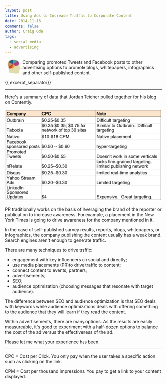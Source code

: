 ```yaml
---
layout: post
title: Using Ads to Increase Traffic to Corporate Content
date: 2014-11-16
comments: false
author: Craig Oda
tags:
  - social media 
  - advertising
---
```

<img src = "/img/blog/header/marketer.jpg" height = "50" hspace="3" align="left">
Comparing promoted Tweets and Facebook posts to other advertising options to promote blogs, whitepapers, infographics and other self-published content.

{{ excerpt_separator}}

---

Here's a summary of data that Jordan Teicher pulled together for his
[blog][teicher] on Contently.

![Costs of Content Marketing](/img/blog/2014/11/content_marketing.png)

PR traditionally works on the basis of leveraging the brand of the 
reporter or publication to increase awareness.  For example, a placement 
in the New York Times is going to drive awareness for the company 
mentioned in it.  

In the case of self-published survey results, reports, 
blogs, whitepapers, or infographics, the company publishing the content
usually has a weak brand.  Search engines aren't enough to generate
traffic.  

There are many techniques to drive traffic:

- engagement with key influencers on social and directly;
- use media placements (PR)to drive traffic to content;
- connect content to events, partners;
- advertisements;
- SEO;
- audience optimization (choosing messages that resonate with
target audience).

The difference between SEO and audience optimization is that 
 SEO deals with keywords while audience optimizations deals with
offering something to the audience that they will learn if they
read the content.

Within advertisements, there are many options.  As the results are
easily measureable, it's good to experiment with a half-dozen 
options to balance the cost of the ad versus the effectiveness
of the ad.

Please let me what your experience has been.

---

CPC = Cost per Click.  You only pay when the user takes a specific action
such as clicking on the link.

CPM = Cost per thousand impressions.  You pay to get a link to 
your content displayed.

[teicher]: http://contently.com/strategist/2014/04/10/the-pros-cons-and-costs-of-the-top-10-content-distribution-platforms/

